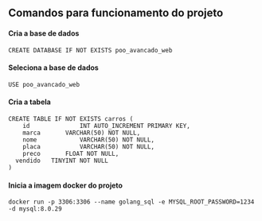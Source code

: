 ## Comandos para funcionamento do projeto

#### Cria a base de dados 
```CREATE DATABASE IF NOT EXISTS poo_avancado_web```

#### Seleciona a base de dados
```USE poo_avancado_web```

#### Cria a tabela

```
CREATE TABLE IF NOT EXISTS carros (
	id 				INT AUTO_INCREMENT PRIMARY KEY,
	marca 		VARCHAR(50) NOT NULL,
	nome			VARCHAR(50) NOT NULL,
	placa			VARCHAR(50) NOT NULL,
	preco 		FLOAT NOT NULL,
  vendido   TINYINT NOT NULL
)
```

#### Inicia a imagem docker do projeto
```docker run -p 3306:3306 --name golang_sql -e MYSQL_ROOT_PASSWORD=1234 -d mysql:8.0.29```
